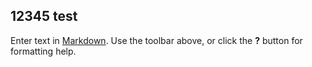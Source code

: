 ## 12345 test

Enter text in [Markdown](http://daringfireball.net/projects/markdown/). Use the toolbar above, or click the **?** button for formatting help.
